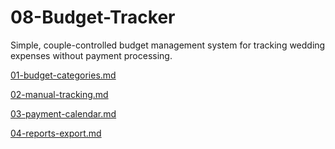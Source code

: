 # 08-Budget-Tracker

Simple, couple-controlled budget management system for tracking wedding expenses without payment processing.

[01-budget-categories.md](08-Budget-Tracker%2024aca879f68d8148b4a8d51b03b22eac/01-budget-categories%20md%2024aca879f68d81d08231c22fa15e3c12.md)

[02-manual-tracking.md](08-Budget-Tracker%2024aca879f68d8148b4a8d51b03b22eac/02-manual-tracking%20md%2024aca879f68d81fb8b66dfeab2b72bfa.md)

[03-payment-calendar.md](08-Budget-Tracker%2024aca879f68d8148b4a8d51b03b22eac/03-payment-calendar%20md%2024aca879f68d8142909fc66d6ecc0d48.md)

[04-reports-export.md](08-Budget-Tracker%2024aca879f68d8148b4a8d51b03b22eac/04-reports-export%20md%2024aca879f68d81399896f5bda76cb090.md)